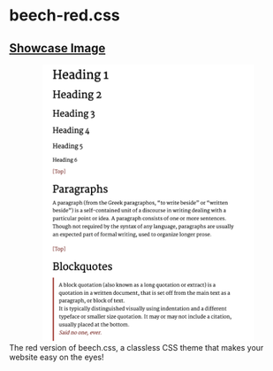 # beech-red.css
## [Showcase Image](https://y-arjun-y.github.io/beech-red.css)
<div align="center">
<img src="beech-red.png" height="500px">  
</div>
The red version of beech.css, a classless CSS theme that makes your website easy on the eyes!
